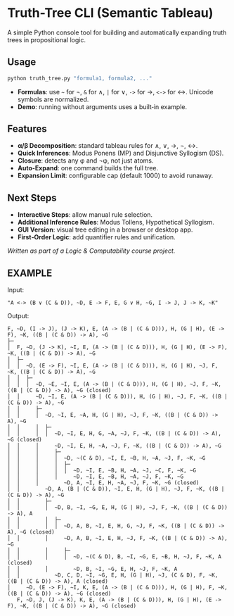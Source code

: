 # Truth-Tree CLI (Semantic Tableau)

A simple Python console tool for building and automatically expanding truth trees in propositional logic.

## Usage
```bash
python truth_tree.py "formula1, formula2, ..."
```
- **Formulas**: use `~` for ¬, `&` for ∧, `|` for ∨, `->` for →, `<->` for ↔. Unicode symbols are normalized.
- **Demo**: running without arguments uses a built‑in example.

## Features
- **α/β Decomposition**: standard tableau rules for ∧, ∨, →, ¬, ↔.  
- **Quick Inferences**: Modus Ponens (MP) and Disjunctive Syllogism (DS).  
- **Closure**: detects any φ and ¬φ, not just atoms.  
- **Auto-Expand**: one command builds the full tree.  
- **Expansion Limit**: configurable cap (default 1000) to avoid runaway.

## Next Steps
- **Interactive Steps**: allow manual rule selection.  
- **Additional Inference Rules**: Modus Tollens, Hypothetical Syllogism.  
- **GUI Version**: visual tree editing in a browser or desktop app.  
- **First‑Order Logic**: add quantifier rules and unification.

*Written as part of a Logic & Computability course project.*

## EXAMPLE
Input: 
```
"A <-> (B ∨ (C & D)), ~D, E -> F, E, G ∨ H, ~G, I -> J, J -> K, ~K"
```
Output:
```
F, ~D, (I -> J), (J -> K), E, (A -> (B | (C & D))), H, (G | H), (E -> F), ~K, ((B | (C & D)) -> A), ~G
├─
│  F, ~D, (J -> K), ~I, E, (A -> (B | (C & D))), H, (G | H), (E -> F), ~K, ((B | (C & D)) -> A), ~G
│  ├─
│  │  ~D, (E -> F), ~I, E, (A -> (B | (C & D))), H, (G | H), ~J, F, ~K, ((B | (C & D)) -> A), ~G
│  │  ├─
│  │  │  ~D, ~E, ~I, E, (A -> (B | (C & D))), H, (G | H), ~J, F, ~K, ((B | (C & D)) -> A), ~G (closed)
│  │     ~D, ~I, E, (A -> (B | (C & D))), H, (G | H), ~J, F, ~K, ((B | (C & D)) -> A), ~G
│  │     ├─
│  │     │  ~D, ~I, E, ~A, H, (G | H), ~J, F, ~K, ((B | (C & D)) -> A), ~G
│  │     │  ├─
│  │     │  │  ~D, ~I, E, H, G, ~A, ~J, F, ~K, ((B | (C & D)) -> A), ~G (closed)
│  │     │     ~D, ~I, E, H, ~A, ~J, F, ~K, ((B | (C & D)) -> A), ~G
│  │     │     ├─
│  │     │     │  ~D, ~(C & D), ~I, E, ~B, H, ~A, ~J, F, ~K, ~G
│  │     │     │  ├─
│  │     │     │  │  ~D, ~I, E, ~B, H, ~A, ~J, ~C, F, ~K, ~G
│  │     │     │     ~D, ~I, E, ~B, H, ~A, ~J, F, ~K, ~G
│  │     │        ~D, A, ~I, E, H, ~A, ~J, F, ~K, ~G (closed)
│  │        ~D, A, (B | (C & D)), ~I, E, H, (G | H), ~J, F, ~K, ((B | (C & D)) -> A), ~G
│  │        ├─
│  │        │  ~D, B, ~I, ~G, E, H, (G | H), ~J, F, ~K, ((B | (C & D)) -> A), A
│  │        │  ├─
│  │        │  │  ~D, A, B, ~I, E, H, G, ~J, F, ~K, ((B | (C & D)) -> A), ~G (closed)
│  │        │     ~D, A, B, ~I, E, H, ~J, F, ~K, ((B | (C & D)) -> A), ~G
│  │        │     ├─
│  │        │     │  ~D, ~(C & D), B, ~I, ~G, E, ~B, H, ~J, F, ~K, A (closed)
│  │        │        ~D, B, ~I, ~G, E, H, ~J, F, ~K, A
│  │           ~D, C, D, ~I, ~G, E, H, (G | H), ~J, (C & D), F, ~K, ((B | (C & D)) -> A), A (closed)
│     ~D, (E -> F), ~I, K, E, (A -> (B | (C & D))), H, (G | H), F, ~K, ((B | (C & D)) -> A), ~G (closed)
   F, ~D, J, (J -> K), K, E, (A -> (B | (C & D))), H, (G | H), (E -> F), ~K, ((B | (C & D)) -> A), ~G (closed)
```
